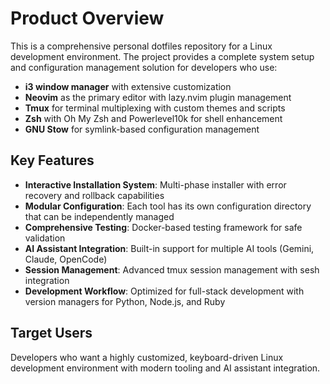 # Product Overview

This is a comprehensive personal dotfiles repository for a Linux development environment. The project provides a complete system setup and configuration management solution for developers who use:

- **i3 window manager** with extensive customization
- **Neovim** as the primary editor with lazy.nvim plugin management
- **Tmux** for terminal multiplexing with custom themes and scripts
- **Zsh** with Oh My Zsh and Powerlevel10k for shell enhancement
- **GNU Stow** for symlink-based configuration management

## Key Features

- **Interactive Installation System**: Multi-phase installer with error recovery and rollback capabilities
- **Modular Configuration**: Each tool has its own configuration directory that can be independently managed
- **Comprehensive Testing**: Docker-based testing framework for safe validation
- **AI Assistant Integration**: Built-in support for multiple AI tools (Gemini, Claude, OpenCode)
- **Session Management**: Advanced tmux session management with sesh integration
- **Development Workflow**: Optimized for full-stack development with version managers for Python, Node.js, and Ruby

## Target Users

Developers who want a highly customized, keyboard-driven Linux development environment with modern tooling and AI assistant integration.